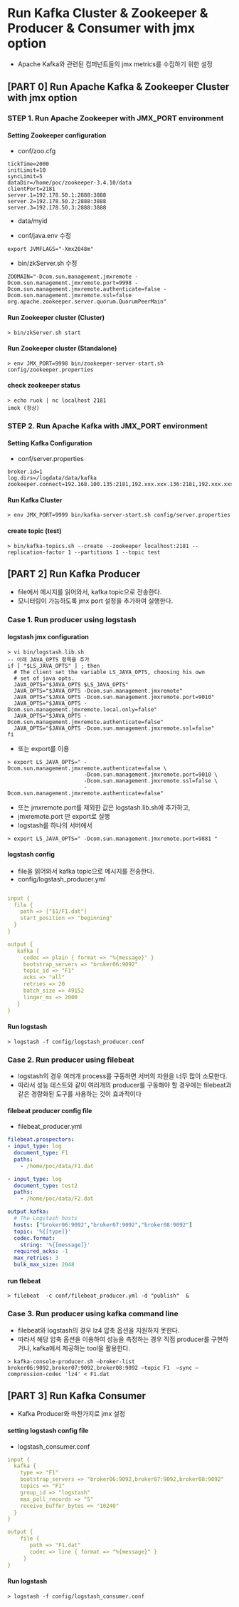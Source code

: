 # Run Kafka Cluster & Zookeeper & Producer & Consumer with jmx option
- Apache Kafka와 관련된 컴퍼넌트들의 jmx metrics를 수집하기 위한 설정

## [PART 0] Run Apache Kafka & Zookeeper Cluster with jmx option

### STEP 1. Run Apache Zookeeper with JMX_PORT environment

#### Setting Zookeeper configuration
- conf/zoo.cfg

```
tickTime=2000
initLimit=10
syncLimit=5
dataDir=/home/poc/zookeeper-3.4.10/data
clientPort=2181
server.1=192.178.50.1:2888:3888
server.2=192.178.50.2:2888:3888
server.3=192.178.50.3:2888:3888
```

- data/myid

- conf/java.env 수정
```
export JVMFLAGS="-Xmx2048m"
```

- bin/zkServer.sh 수정
```
ZOOMAIN="-Dcom.sun.management.jmxremote -Dcom.sun.management.jmxremote.port=9998 -Dcom.sun.management.jmxremote.authenticate=false -Dcom.sun.management.jmxremote.ssl=false org.apache.zookeeper.server.quorum.QuorumPeerMain"
```

#### Run Zookeeper cluster (Cluster)
```
> bin/zkServer.sh start
```

#### Run Zookeeper cluster (Standalone)

```
> env JMX_PORT=9998 bin/zookeeper-server-start.sh config/zookeeper.properties
```


#### check zookeeper status
```
> echo ruok | nc localhost 2181
imok (정상)
```

### STEP 2. Run Apache Kafka with JMX_PORT environment

#### Setting Kafka Configuration
- conf/server.properties
```
broker.id=1
log.dirs=/logdata/data/kafka  
zookeeper.connect=192.168.100.135:2181,192.xxx.xxx.136:2181,192.xxx.xxx.137:2181
```

#### Run Kafka Cluster

```
> env JMX_PORT=9999 bin/kafka-server-start.sh config/server.properties
```

#### create topic (test)
```
> bin/kafka-topics.sh --create --zookeeper localhost:2181 --replication-factor 1 --partitions 1 --topic test
```


## [PART 2] Run Kafka Producer
- file에서 메시지를 읽어와서, kafka topic으로 전송한다.
- 모니터링이 가능하도록 jmx port 설정을 추가하여 실행한다.

### Case 1. Run producer using logstash
#### logstash jmx configuration
```
> vi bin/logstash.lib.sh
-- 아래 JAVA_OPTS 항목을 추가
if [ "$LS_JAVA_OPTS" ] ; then
  # The client set the variable LS_JAVA_OPTS, choosing his own
  # set of java opts.
  JAVA_OPTS="$JAVA_OPTS $LS_JAVA_OPTS"
  JAVA_OPTS="$JAVA_OPTS -Dcom.sun.management.jmxremote"
  JAVA_OPTS="$JAVA_OPTS -Dcom.sun.management.jmxremote.port=9010"
  JAVA_OPTS="$JAVA_OPTS -Dcom.sun.management.jmxremote.local.only=false"
  JAVA_OPTS="$JAVA_OPTS -Dcom.sun.management.jmxremote.authenticate=false"
  JAVA_OPTS="$JAVA_OPTS -Dcom.sun.management.jmxremote.ssl=false"
fi
```

- 또는 export를 이용
```
> export LS_JAVA_OPTS=" -Dcom.sun.management.jmxremote.authenticate=false \
                        -Dcom.sun.management.jmxremote.port=9010 \
                        -Dcom.sun.management.jmxremote.ssl=false \
                        -Dcom.sun.management.jmxremote.authenticate=false"
```  

- 또는 jmxremote.port를 제외한 값은 logstash.lib.sh에 추가하고,
- jmxremote.port 만 export로 실행
- logstash를 하나의 서버에서
```
> export LS_JAVA_OPTS=" -Dcom.sun.management.jmxremote.port=9881 "
```  

#### logstash config
- file을 읽어와서 kafka topic으로 메시지를 전송한다.
- config/logstash_producer.yml

```yml

input {
  file {
    path => ["$1/F1.dat"]
    start_position => "beginning"
  }
}

output {
   kafka {
     codec => plain { format => "%{message}" }
     bootstrap_servers => "broker06:9092"
     topic_id => "F1"
     acks => "all"
     retries => 20
     batch_size => 49152
     linger_ms => 2000
   }
}
```

#### Run logstash
```
> logstash -f config/logstash_producer.conf
```

### Case 2. Run producer using filebeat
- logstash의 경우 여러개 process를 구동하면 서버의 자원을 너무 많이 소모한다.
- 따라서 성능 테스트와 같이 여러개의 producer를 구동해야 할 경우에는
  filebeat과 같은 경량화된 도구를 사용하는 것이 효과적이다

#### filebeat producer config file

- filebeat_producer.yml
```yml
filebeat.prospectors:
- input_type: log
  document_type: F1
  paths:
    - /home/poc/data/F1.dat

- input_type: log
  document_type: test2
  paths:
    - /home/poc/data/F2.dat

output.kafka:
  # The Logstash hosts
  hosts: ["broker06:9092","broker07:9092","broker08:9092"]
  topic: '%{[type]}'
  codec.format:
    string: '%{[message]}'
  required_acks: -1
  max_retries: 3
  bulk_max_size: 2048
```

#### run flebeat
```
> filebeat  -c conf/filebeat_producer.yml -d "publish"  &
```

### Case 3. Run producer using kafka command line
- filebeat와 logstash의 경우 lz4 압축 옵션을 지원하지 못한다.
- 따라서 해당 압축 옵션을 이용하여 성능을 측정하는 경우 직접 producer를 구현하거나, kafka에서 제공하는 tool을 활용한다.
```
> kafka-console-producer.sh —broker-list broker06:9092,broker07:9092,broker08:9092 —topic F1  —sync —compression-codec 'lz4' < F1.dat
```


## [PART 3] Run Kafka Consumer
- Kafka Producer와 마찬가지로 jmx 설정

#### setting logstash config file

- logstash_consumer.conf
```yml
input {
  kafka {
    type => "F1"
    bootstrap_servers => "broker06:9092,broker07:9092,broker08:9092"
    topics => "F1"
    group_id => "logstash"
    max_poll_records => "5"
    receive_buffer_bytes => "10240"
  }
}

output {
    file {
       path => "F1.dat"
       codec => line { format => "%{message}" }
     }
}

```

#### Run logstash
```
> logstash -f config/logstash_consumer.conf
```
